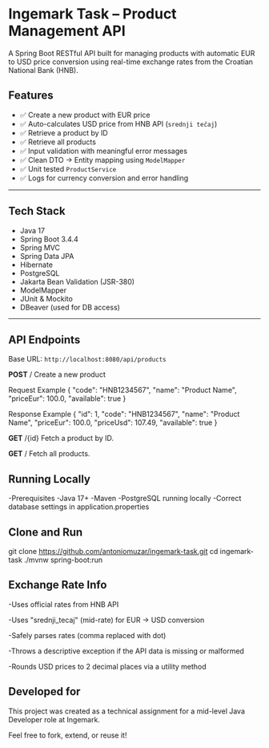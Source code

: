 # Ingemark Task – Product Management API

A Spring Boot RESTful API built for managing products with automatic EUR to USD price conversion using real-time exchange rates from the Croatian National Bank (HNB).

## Features

- ✅ Create a new product with EUR price
- ✅ Auto-calculates USD price from HNB API (`srednji tečaj`)
- ✅ Retrieve a product by ID
- ✅ Retrieve all products
- ✅ Input validation with meaningful error messages
- ✅ Clean DTO → Entity mapping using `ModelMapper`
- ✅ Unit tested `ProductService`
- ✅ Logs for currency conversion and error handling

---

## Tech Stack

- Java 17
- Spring Boot 3.4.4
- Spring MVC
- Spring Data JPA
- Hibernate
- PostgreSQL
- Jakarta Bean Validation (JSR-380)
- ModelMapper
- JUnit & Mockito
- DBeaver (used for DB access)

---

## API Endpoints

Base URL: `http://localhost:8080/api/products`

**POST** /
Create a new product

 Request Example
{
  "code": "HNB1234567",
  "name": "Product Name",
  "priceEur": 100.0,
  "available": true
}

 Response Example
{
  "id": 1,
  "code": "HNB1234567",
  "name": "Product Name",
  "priceEur": 100.0,
  "priceUsd": 107.49,
  "available": true
}

 **GET** /{id}
Fetch a product by ID.

 **GET** /
Fetch all products.

## Running Locally
-Prerequisites
-Java 17+
-Maven
-PostgreSQL running locally
-Correct database settings in application.properties


## Clone and Run

git clone https://github.com/antoniomuzar/ingemark-task.git
cd ingemark-task
./mvnw spring-boot:run


## Exchange Rate Info
-Uses official rates from HNB API

-Uses "srednji_tecaj" (mid-rate) for EUR → USD conversion

-Safely parses rates (comma replaced with dot)

-Throws a descriptive exception if the API data is missing or malformed

-Rounds USD prices to 2 decimal places via a utility method

## Developed for 

This project was created as a technical assignment for a mid-level Java Developer role at Ingemark.

Feel free to fork, extend, or reuse it!


